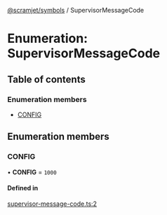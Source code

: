 [@scramjet/symbols](../README.md) / SupervisorMessageCode

# Enumeration: SupervisorMessageCode

## Table of contents

### Enumeration members

- [CONFIG](supervisormessagecode.md#config)

## Enumeration members

### CONFIG

• **CONFIG** = `1000`

#### Defined in

[supervisor-message-code.ts:2](https://github.com/scramjet-cloud-platform/scramjet-csi-dev/blob/HEAD/packages/symbols/src/supervisor-message-code.ts#L2)

